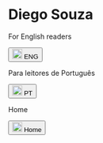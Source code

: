 # Diego Souza
<div>
    <p>For English readers</p>
    <a href="README_EN.md">
        <button class="button eng">
            <img src="https://www.flaticon.com/br/icones-gratis/bandeira-do-reino-unido" alt="English Icon" style="width:20px;height:20px;"> ENG
        </button>
    </a>   
</div>
<p></p>
<div>
    <p>Para leitores de Português</p>
    <a href="README_PT.md">
        <button class="button pt">
            <img src="https://www.flaticon.com/br/icones-gratis/brasil" alt="Portuguese Icon" style="width:20px;height:20px;"> PT
        </button>
    </a>   
</div>
<p></p>
<div>
    <p>Home</p>
    <a href="index.html">
        <button class="button home">
            <img src="https://www.flaticon.com/br/icones-gratis/botao-home" alt="Home Icon" style="width:20px;height:20px;"> Home
        </button>
    </a>   
</div>
